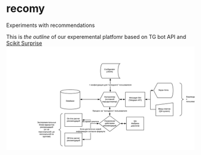# recomy
Experiments with recommendations

This is *the outline* of our experemental platfomr based on TG bot API and [Scikit Surprise](http://surpriselib.com/)
![](img/blueprint_v1_20200412.png)
